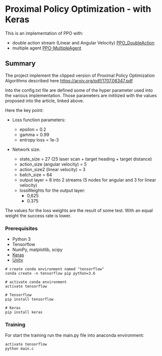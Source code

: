 # Proximal Policy Optimization - with Keras

This is an implementation of PPO with:
  * double action stream (Linear and Angular Velocity) [PPO_DoubleAction](https://github.com/MatteoBrentegani/PPO/tree/master/PPO_DoubleAction)
  * multiple agent [PPO-MultipleAgent](https://github.com/MatteoBrentegani/PPO/tree/master/PPO_MultiAgent)



## Summary

The project implement the clipped version of Proximal Policy Optimization Algorithms described here https://arxiv.org/pdf/1707.06347.pdf

Into the config.txt file are defined some of the hyper parameter used into the various implementation. Those parameters are initilized with the values proposed into the article, linked above.


Here the key point:
* Loss function parameters:
  * epsilon = 0.2
  * gamma = 0.99
  * entropy loss = 1e-3
  
* Network size:
  * state_size = 27 (25 laser scan + target heading + target distance)
  * action_size (angular velocity) = 5
  * action_size2 (linear velocity) = 3
  * batch_size = 64
  * output layer = 8 into 2 streams (5 nodes for angular and 3 for linear velocity)
  * lossWeights for the output layer: 
    * 0,625
    * 0.375
    
The values for the loss weights are the result of some test. With an equal weight the success rate is lower. 

### Prerequisites

 * Python 3
 * Tensorflow
 * NumPy, matplotlib, scipy
 * [Keras](https://keras.io/)
 * [Unity](https://unity3d.com/get-unity/download)

```
# create conda environment named "tensorflow"
conda create -n tensorflow pip python=3.6

# activate conda environment
activate tensorflow

# Tensorflow
pip install tensorflow

# Keras
pip install keras
```

### Training

For start the training run the main.py file into anaconda environment:

```
activate tensorflow
python main.c
```




